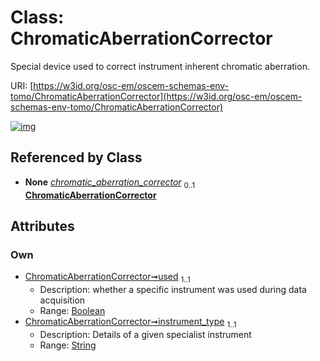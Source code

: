 
# Class: ChromaticAberrationCorrector

Special device used to correct instrument inherent chromatic aberration.

URI: [https://w3id.org/osc-em/oscem-schemas-env-tomo/ChromaticAberrationCorrector](https://w3id.org/osc-em/oscem-schemas-env-tomo/ChromaticAberrationCorrector)


[![img](https://yuml.me/diagram/nofunky;dir:TB/class/[SpecialistOptics]++-%20chromatic_aberration_corrector%200..1>[ChromaticAberrationCorrector&#124;used:boolean;instrument_type:string],[SpecialistOptics])](https://yuml.me/diagram/nofunky;dir:TB/class/[SpecialistOptics]++-%20chromatic_aberration_corrector%200..1>[ChromaticAberrationCorrector&#124;used:boolean;instrument_type:string],[SpecialistOptics])

## Referenced by Class

 *  **None** *[chromatic_aberration_corrector](chromatic_aberration_corrector.md)*  <sub>0..1</sub>  **[ChromaticAberrationCorrector](ChromaticAberrationCorrector.md)**

## Attributes


### Own

 * [ChromaticAberrationCorrector➞used](ChromaticAberrationCorrector_used.md)  <sub>1..1</sub>
     * Description: whether a specific instrument was used during data acquisition
     * Range: [Boolean](types/Boolean.md)
 * [ChromaticAberrationCorrector➞instrument_type](ChromaticAberrationCorrector_instrument_type.md)  <sub>1..1</sub>
     * Description: Details of a given specialist instrument
     * Range: [String](types/String.md)
